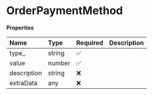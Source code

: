 # OrderPaymentMethod

**Properties**

| Name        | Type   | Required | Description |
| :---------- | :----- | :------- | :---------- |
| type\_      | string | ✅       |             |
| value       | number | ✅       |             |
| description | string | ❌       |             |
| extraData   | any    | ❌       |             |

<!-- This file was generated by liblab | https://liblab.com/ -->
